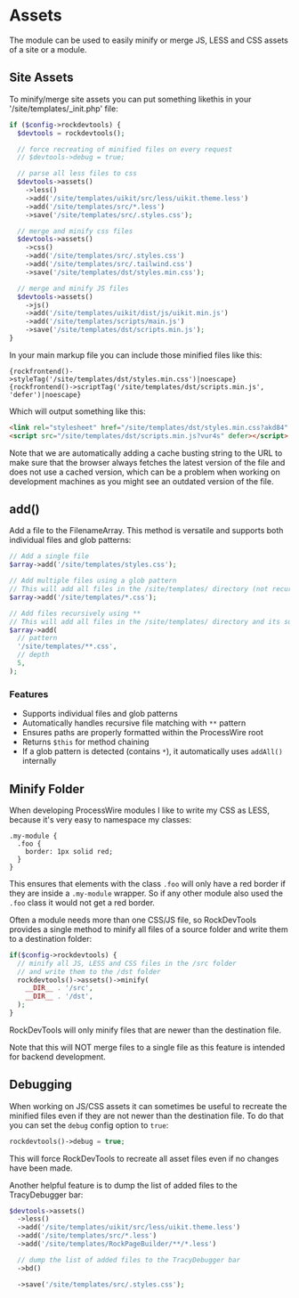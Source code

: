 # Assets

The module can be used to easily minify or merge JS, LESS and CSS assets of a site or a module.

## Site Assets

To minify/merge site assets you can put something likethis in your '/site/templates/_init.php' file:

```php
if ($config->rockdevtools) {
  $devtools = rockdevtools();

  // force recreating of minified files on every request
  // $devtools->debug = true;

  // parse all less files to css
  $devtools->assets()
    ->less()
    ->add('/site/templates/uikit/src/less/uikit.theme.less')
    ->add('/site/templates/src/*.less')
    ->save('/site/templates/src/.styles.css');

  // merge and minify css files
  $devtools->assets()
    ->css()
    ->add('/site/templates/src/.styles.css')
    ->add('/site/templates/src/.tailwind.css')
    ->save('/site/templates/dst/styles.min.css');

  // merge and minify JS files
  $devtools->assets()
    ->js()
    ->add('/site/templates/uikit/dist/js/uikit.min.js')
    ->add('/site/templates/scripts/main.js')
    ->save('/site/templates/dst/scripts.min.js');
}
```

In your main markup file you can include those minified files like this:

```latte
{rockfrontend()->styleTag('/site/templates/dst/styles.min.css')|noescape}
{rockfrontend()->scriptTag('/site/templates/dst/scripts.min.js', 'defer')|noescape}
```

Which will output something like this:

```html
<link rel="stylesheet" href="/site/templates/dst/styles.min.css?akd84" />
<script src="/site/templates/dst/scripts.min.js?vur4s" defer></script>
```

Note that we are automatically adding a cache busting string to the URL to make sure that the browser always fetches the latest version of the file and does not use a cached version, which can be a problem when working on development machines as you might see an outdated version of the file.

## add()

Add a file to the FilenameArray. This method is versatile and supports both individual files and glob patterns:

```php
// Add a single file
$array->add('/site/templates/styles.css');

// Add multiple files using a glob pattern
// This will add all files in the /site/templates/ directory (not recursively)
$array->add('/site/templates/*.css');

// Add files recursively using **
// This will add all files in the /site/templates/ directory and its subdirectories (default depth 3)
$array->add(
  // pattern
  '/site/templates/**.css',
  // depth
  5,
);
```

### Features

- Supports individual files and glob patterns
- Automatically handles recursive file matching with `**` pattern
- Ensures paths are properly formatted within the ProcessWire root
- Returns `$this` for method chaining
- If a glob pattern is detected (contains `*`), it automatically uses `addAll()` internally

## Minify Folder

When developing ProcessWire modules I like to write my CSS as LESS, because it's very easy to namespace my classes:

```LESS
.my-module {
  .foo {
    border: 1px solid red;
  }
}
```

This ensures that elements with the class `.foo` will only have a red border if they are inside a `.my-module` wrapper. So if any other module also used the `.foo` class it would not get a red border.

Often a module needs more than one CSS/JS file, so RockDevTools provides a single method to minify all files of a source folder and write them to a destination folder:

```php
if($config->rockdevtools) {
  // minify all JS, LESS and CSS files in the /src folder
  // and write them to the /dst folder
  rockdevtools()->assets()->minify(
    __DIR__ . '/src',
    __DIR__ . '/dst',
  );
}
```

RockDevTools will only minify files that are newer than the destination file.

Note that this will NOT merge files to a single file as this feature is intended for backend development.

## Debugging

When working on JS/CSS assets it can sometimes be useful to recreate the minified files even if they are not newer than the destination file. To do that you can set the `debug` config option to `true`:

```php
rockdevtools()->debug = true;
```

This will force RockDevTools to recreate all asset files even if no changes have been made.

Another helpful feature is to dump the list of added files to the TracyDebugger bar:

```php
$devtools->assets()
  ->less()
  ->add('/site/templates/uikit/src/less/uikit.theme.less')
  ->add('/site/templates/src/*.less')
  ->add('/site/templates/RockPageBuilder/**/*.less')

  // dump the list of added files to the TracyDebugger bar
  ->bd()

  ->save('/site/templates/src/.styles.css');
```
